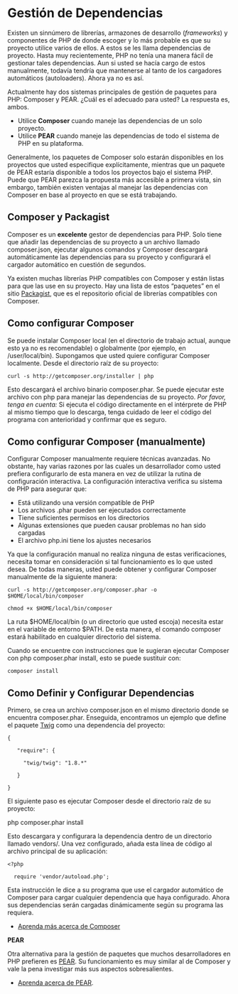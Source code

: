 # Gestión de Dependencias

Existen un sinnúmero de librerías, armazones de desarrollo \(_frameworks_\) y componentes de PHP de donde escoger y lo más probable es que su proyecto utilice varios de ellos. A estos se les llama dependencias de proyecto. Hasta muy recientemente, PHP no tenía una manera fácil de gestionar tales dependencias. Aun si usted se hacía cargo de estos manualmente, todavía tendría que mantenerse al tanto de los cargadores automáticos \(autoloaders\). Ahora ya no es así.

Actualmente hay dos sistemas principales de gestión de paquetes para PHP: Composer y PEAR. ¿Cuál es el adecuado para usted? La respuesta es, ambos.

* Utilice **Composer** cuando maneje las dependencias de un solo proyecto.
* Utilice **PEAR** cuando maneje las dependencias de todo el sistema de PHP en su plataforma.

Generalmente, los paquetes de Composer solo estarán disponibles en los proyectos que usted especifique explícitamente, mientras que un paquete de PEAR estaría disponible a todos los proyectos bajo el sistema PHP. Puede que PEAR parezca la propuesta más accesible a primera vista, sin embargo, también existen ventajas al manejar las dependencias con Composer en base al proyecto en que se está trabajando.

## Composer y Packagist

Composer es un **excelente** gestor de dependencias para PHP. Solo tiene que añadir las dependencias de su proyecto a un archivo llamado composer.json, ejecutar algunos comandos y Composer descargará automáticamente las dependencias para su proyecto y configurará el cargador automático en cuestión de segundos.

Ya existen muchas librerías PHP compatibles con Composer y están listas para que las use en su proyecto. Hay una lista de estos “paquetes” en el sitio [Packagist](http://packagist.org/), que es el repositorio oficial de librerías compatibles con Composer.

## Como configurar Composer

Se puede instalar Composer local \(en el directorio de trabajo actual, aunque esto ya no es recomendable\) o globalmente \(por ejemplo, en \/user\/local\/bin\). Supongamos que usted quiere configurar Composer localmente. Desde el directorio raíz de su proyecto:

`curl -s http://getcomposer.org/installer | php`

Esto descargará el archivo binario composer.phar. Se puede ejecutar este archivo con php para manejar las dependencias de su proyecto. _Por favor, tenga en cuenta:_ Si ejecuta el código directamente en el intérprete de PHP al mismo tiempo que lo descarga, tenga cuidado de leer el código del programa con anterioridad y confirmar que es seguro.

## Como configurar Composer \(manualmente\)

Configurar Composer manualmente requiere técnicas avanzadas. No obstante, hay varias razones por las cuales un desarrollador como usted prefiera configurarlo de esta manera en vez de utilizar la rutina de configuración interactiva. La configuración interactiva verifica su sistema de PHP para asegurar que:

* Está utilizando una versión compatible de PHP
* Los archivos .phar pueden ser ejecutados correctamente
* Tiene suficientes permisos en los directorios
* Algunas extensiones que pueden causar problemas no han sido cargadas
* El archivo php.ini tiene los ajustes necesarios

Ya que la configuración manual no realiza ninguna de estas verificaciones, necesita tomar en consideración si tal funcionamiento es lo que usted desea. De todas maneras, usted puede obtener y configurar Composer manualmente de la siguiente manera:

`curl -s http://getcomposer.org/composer.phar -o $HOME/local/bin/composer`

`chmod +x $HOME/local/bin/composer`

La ruta $HOME\/local\/bin \(o un directorio que usted escoja\) necesita estar en el variable de entorno $PATH. De esta manera, el comando composer estará habilitado en cualquier directorio del sistema.

Cuando se encuentre con instrucciones que le sugieran ejecutar Composer con php composer.phar install, esto se puede sustituir con:

`composer install`

## Como Definir y Configurar Dependencias

Primero, se crea un archivo composer.json en el mismo directorio donde se encuentra composer.phar. Enseguida, encontramos un ejemplo que define el paquete [Twig](http://twig.sensiolabs.org) como una dependencia del proyecto:

`{`

`   "require": {`

`     "twig/twig": "1.8.*"`

`   }`

`}`

El siguiente paso es ejecutar Composer desde el directorio raíz de su proyecto:

php composer.phar install

Esto descargara y configurara la dependencia dentro de un directorio llamado vendors\/. Una vez configurado, añada esta línea de código al archivo principal de su aplicación:

`<?php`

`  require 'vendor/autoload.php';`

Esta instrucción le dice a su programa que use el cargador automático de Composer para cargar cualquier dependencia que haya configurado. Ahora sus dependencias serán cargadas dinámicamente según su programa las requiera.

* [Aprenda más acerca de Composer](http://getcomposer.org/doc/00-intro.md)

**PEAR**

Otra alternativa para la gestión de paquetes que muchos desarrolladores en PHP prefieren es [PEAR](http://pear.php.net/). Su funcionamiento es muy similar al de Composer y vale la pena investigar más sus aspectos sobresalientes.

* [Aprenda acerca de PEAR](http://pear.php.net/).

